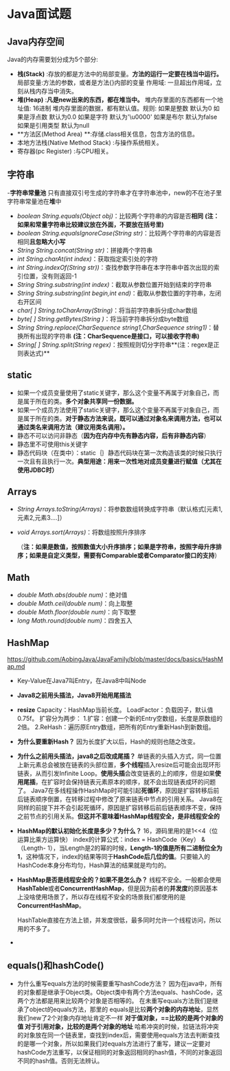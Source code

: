 # Java面试题

## Java内存空间
Java的内存需要划分成为5个部分:
- **栈(Stack)** :存放的都是方法中的局部变量。**方法的运行一定要在栈当中运行。**
      局部变量:方法的参数，或者是方法{}内部的变量
      作用域: 一旦超出作用域，立刻从栈内存当中消失。
- **堆(Heap)** :**凡是new出来的东西，都在堆当中。**
      堆内存里面的东西都有一个地址值: 16进制
      堆内存里面的数据，都有默认值。规则:
          如果是整数     默认为0
          如果是浮点数   默认为0.0
          如果是字符     默认为'\u0000'
          如果是布尔     默认为false
          如果是引用类型  默认为null
- **方法区(Method Area) **:存储.class相关信息，包含方法的信息。
- 本地方法栈(Native Method Stack) :与操作系统相关。
- 寄存器(pc Register) :与CPU相关。

## 字符串
-**字符串常量池**
只有直接双引号生成的字符串才在字符串池中，new的不在池子里
字符串常量池在**堆**中 

- *boolean String.equals(Object obj)*：比较两个字符串的内容是否**相同**
**(注：如果和常量字符串比较建议放在外面，不要放在括号里)** 
- *boolean String.equalsIgnoreCase(String str)*：比较两个字符串的内容是否相同**且忽略大小写**
- *String String.concat(String str)*：拼接两个字符串
- *int String.charAt(int index)*：获取指定索引处的字符
- *int String.indexOf(String str))*：查找参数字符串在本字符串中首次出现的索引位置，没有则返回-1
- *String String.substring(int index)*：截取从参数位置开始到结束的字符串
- *String String.substring(int begin,int end)*：截取从参数位置的字符串，左闭右开区间
- *char[ ] String.toCharArray(String)*：将当前字符串拆分成char数组
- *byte[ ] String.getBytes(String )*：将当前字符串拆分成byte数组
- *String String.replace(CharSequence string1,CharSequence string1)*：替换所有出现的字符串 
**(注：CharSequence是接口，可以接收字符串)**
- *String[ ] String.split(String regex)*：按照规则切分字符串**(注：regex是正则表达式)**

## static
- 如果一个成员变量使用了static关键字，那么这个变量不再属于对象自己，而是属于所在的类。**多个对象共享同一份数据。**
- 如果一个成员方法使用了static关键字，那么这个变量不再属于对象自己，而是属于所在的类。**对于静态方法来说，既可以通过对象名来调用方法，也可以通过类名来调用方法（建议用类名调用）。**
- 静态不可以访问非静态（**因为在内存中先有静态内容，后有非静态内容**）
- 静态里不可使用this关键字
- 静态代码块（在类中）：static｛｝静态代码块在第一次构造该类的时候只执行一次且有且执行一次。**典型用途：用来一次性地对成员变量进行赋值（尤其在使用JDBC时）**

## Arrays
- *String Arrays.toString(Arrays)*：将参数数组转换成字符串（默认格式[元素1,元素2,元素3....]）
- *void Arrays.sort(Arrays)*：将数组按照升序排序

  （**注：如果是数值，按照数值大小升序排序；如果是字符串，按照字母升序排序；如果是自定义类型，需要有Comparable或者Comparator接口的支持**）

## Math
- *double Math.abs(double num)*：绝对值
- *double Math.ceil(double num)*：向上取整
- *double Math.floor(double num)*：向下取整
- *long Math.round(double num)*：四舍五入

## HashMap
https://github.com/AobingJava/JavaFamily/blob/master/docs/basics/HashMap.md
- Key-Value在Java7叫Entry，在Java8中叫Node

- **Java8之前用头插法，Java8开始用尾插法**

- **resize**
  Capacity：HashMap当前长度。
  LoadFactor：负载因子，默认值0.75f。
  扩容分为两步：
   1.扩容：创建一个新的Entry空数组，长度是原数组的2倍。
   2.ReHash：遍历原Entry数组，把所有的Entry重新Hash到新数组。
  
- **为什么要重新Hash？**
  因为长度扩大以后，Hash的规则也随之改变。
  
- **为什么之前用头插法，java8之后改成尾插？**
  单链表的头插入方式，同一位置上新元素总会被放在链表的头部位置，**多个线程**插入resize后可能会出现环形链表，从而引发Infinite Loop。**使用头插**会改变链表的上的顺序，但是如果**使用尾插**，在扩容时会保持链表元素原本的顺序，就不会出现链表成环的问题了。
  Java7在多线程操作HashMap时可能引起**死循环**，原因是扩容转移后前后链表顺序倒置，在转移过程中修改了原来链表中节点的引用关系。
  Java8在同样的前提下并不会引起死循环，原因是扩容转移后前后链表顺序不变，保持之前节点的引用关系。**但这并不意味着HashMap线程安全，是非线程安全的**
  
- **HashMap的默认初始化长度是多少？为什么？**
  16，源码里用的是1<<4（位运算比乘方运算快）
  index的计算公式：index = HashCode（Key） & （Length- 1），当Length是2的幂的时候，**Length-1的值是所有二进制位全为1**，这种情况下，index的结果等同于**HashCode后几位的值**。只要输入的HashCode本身分布均匀，Hash算法的结果就是均匀的。
  
- **HashMap是否是线程安全的？如果不是怎么办？**
  线程不安全。一般都会使用**HashTable**或者**ConcurrentHashMap**，但是因为前者的**并发度**的原因基本上没啥使用场景了，所以存在线程不安全的场景我们都使用的是**ConcurrentHashMap**。
  
  HashTable直接在方法上锁，并发度很低，最多同时允许一个线程访问，所以用的不多了。
  
  
  
- 
## equals()和hashCode() 
- 为什么重写equals方法的时候需要重写hashCode方法？
  因为在java中，所有的对象都是继承于Object类。Object类中有两个方法equals、hashCode，这两个方法都是用来比较两个对象是否相等的。
  在未重写equals方法我们是继承了object的equals方法，那里的 equals是比较**两个对象的内存地址**，显然我们new了2个对象内存地址肯定不一样
  **对于值对象，==比较的是两个对象的值
  对于引用对象，比较的是两个对象的地址**
  哈希冲突的时候，拉链法将冲突的对象放在同一个链表里，查找到index后，需要使用equals方法去判断查找的是哪一个对象，所以如果我们对equals方法进行了重写，建议一定要对hashCode方法重写，以保证相同的对象返回相同的hash值，不同的对象返回不同的hash值。否则无法辨认。